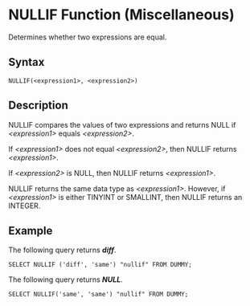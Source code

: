 <!-- loio20e5f7fe751910149ecdc8ee8a8a5c85 -->

# NULLIF Function \(Miscellaneous\)

Determines whether two expressions are equal.



<a name="loio20e5f7fe751910149ecdc8ee8a8a5c85__sql_function_nullif_1sql_function_nullif_syntax"/>

## Syntax

```
NULLIF(<expression1>, <expression2>)
```



<a name="loio20e5f7fe751910149ecdc8ee8a8a5c85__sql_function_nullif_1sql_function_nullif_description"/>

## Description

NULLIF compares the values of two expressions and returns NULL if *<expression1\>* equals *<expression2\>*.

If *<expression1\>* does not equal *<expression2\>*, then NULLIF returns *<expression1\>*.

If *<expression2\>* is NULL, then NULLIF returns *<expression1\>*.

NULLIF returns the same data type as *<expression1\>*. However, if *<expression1\>* is either TINYINT or SMALLINT, then NULLIF returns an INTEGER.



<a name="loio20e5f7fe751910149ecdc8ee8a8a5c85__sql_function_nullif_1sql_function_nullif_examples"/>

## Example

The following query returns ***diff***.

```
SELECT NULLIF ('diff', 'same') "nullif" FROM DUMMY;
```

The following query returns ***NULL***.

```
SELECT NULLIF('same', 'same') "nullif" FROM DUMMY;
```


